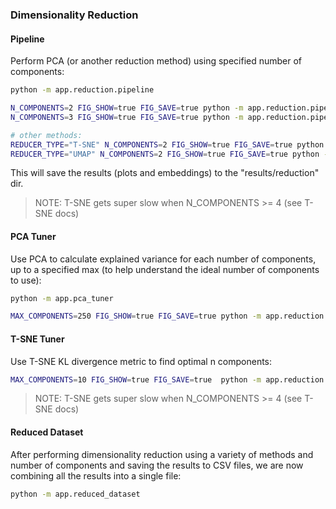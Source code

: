 
### Dimensionality Reduction

#### Pipeline

Perform PCA (or another reduction method) using specified number of components:

```sh
python -m app.reduction.pipeline

N_COMPONENTS=2 FIG_SHOW=true FIG_SAVE=true python -m app.reduction.pipeline
N_COMPONENTS=3 FIG_SHOW=true FIG_SAVE=true python -m app.reduction.pipeline

# other methods:
REDUCER_TYPE="T-SNE" N_COMPONENTS=2 FIG_SHOW=true FIG_SAVE=true python -m app.reduction.pipeline
REDUCER_TYPE="UMAP" N_COMPONENTS=2 FIG_SHOW=true FIG_SAVE=true python -m app.reduction.pipeline
```

This will save the results (plots and embeddings) to the "results/reduction" dir.

> NOTE: T-SNE gets super slow when N_COMPONENTS >= 4 (see T-SNE docs)


#### PCA Tuner

Use PCA to calculate explained variance for each number of components, up to a specified max (to help understand the ideal number of components to use):

```sh
python -m app.pca_tuner

MAX_COMPONENTS=250 FIG_SHOW=true FIG_SAVE=true python -m app.reduction.pca_tuner
```

#### T-SNE Tuner

Use T-SNE KL divergence metric to find optimal n components:

```sh
MAX_COMPONENTS=10 FIG_SHOW=true FIG_SAVE=true  python -m app.reduction.tsne_tuner
```

> NOTE: T-SNE gets super slow when N_COMPONENTS >= 4 (see T-SNE docs)

#### Reduced Dataset

After performing dimensionality reduction using a variety of methods and number of components and saving the results to CSV files, we are now combining all the results into a single file:

```sh
python -m app.reduced_dataset
```
